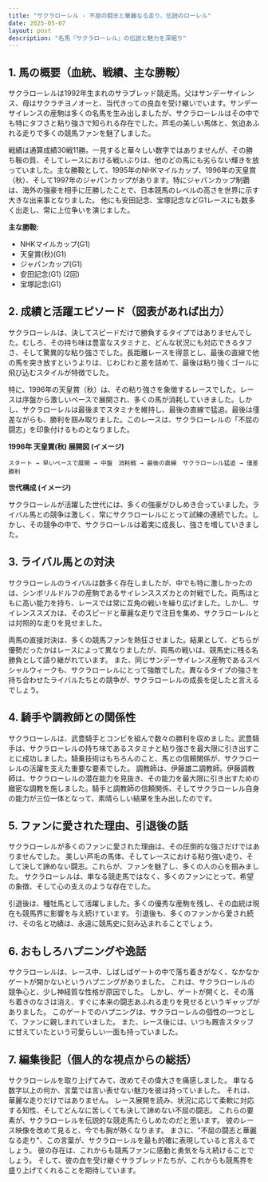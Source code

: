 ```yaml
---
title: "サクラローレル - 不屈の闘志と華麗なる走り、伝説のローレル"
date: 2025-05-07
layout: post
description: "名馬『サクラローレル』の伝説と魅力を深堀り"
---
```


## 1. 馬の概要（血統、戦績、主な勝鞍）

サクラローレルは1992年生まれのサラブレッド競走馬。父はサンデーサイレンス、母はサクラチヨノオーと、当代きっての良血を受け継いでいます。サンデーサイレンスの産駒は多くの名馬を生み出しましたが、サクラローレルはその中でも特にタフさと粘り強さで知られる存在でした。芦毛の美しい馬体と、気迫あふれる走りで多くの競馬ファンを魅了しました。

戦績は通算成績30戦11勝。一見すると華々しい数字ではありませんが、その勝ち鞍の質、そしてレースにおける戦いぶりは、他のどの馬にも劣らない輝きを放っていました。主な勝鞍として、1995年のNHKマイルカップ、1996年の天皇賞（秋）、そして1997年のジャパンカップがあります。特にジャパンカップ制覇は、海外の強豪を相手に圧勝したことで、日本競馬のレベルの高さを世界に示す大きな出来事となりました。  他にも安田記念、宝塚記念などG1レースにも数多く出走し、常に上位争いを演じました。

**主な勝鞍:**

* NHKマイルカップ(G1)
* 天皇賞(秋)(G1)
* ジャパンカップ(G1)
* 安田記念(G1) (2回)
* 宝塚記念(G1)


## 2. 成績と活躍エピソード（図表があれば出力）

サクラローレルは、決してスピードだけで勝負するタイプではありませんでした。むしろ、その持ち味は豊富なスタミナと、どんな状況にも対応できるタフさ、そして驚異的な粘り強さでした。長距離レースを得意とし、最後の直線で他の馬を突き放すというよりは、じわじわと差を詰めて、最後は粘り強くゴールに飛び込むスタイルが特徴でした。

特に、1996年の天皇賞（秋）は、その粘り強さを象徴するレースでした。レースは序盤から激しいペースで展開され、多くの馬が消耗していきました。しかし、サクラローレルは最後までスタミナを維持し、最後の直線で猛追。最後は僅差ながらも、勝利を掴み取りました。このレースは、サクラローレルの「不屈の闘志」を印象付けるものとなりました。

**1996年 天皇賞(秋) 展開図 (イメージ)**

```
スタート → 早いペースで展開 → 中盤　消耗戦 → 最後の直線　サクラローレル猛追 → 僅差勝利
```

**世代構成 (イメージ)**

サクラローレルが活躍した世代には、多くの強豪がひしめき合っていました。ライバル馬との競争は激しく、常にサクラローレルにとって試練の連続でした。しかし、その競争の中で、サクラローレルは着実に成長し、強さを増していきました。


## 3. ライバル馬との対決

サクラローレルのライバルは数多く存在しましたが、中でも特に激しかったのは、シンボリルドルフの産駒であるサイレンススズカとの対戦でした。両馬はともに高い能力を持ち、レースでは常に互角の戦いを繰り広げました。しかし、サイレンススズカは、そのスピードと華麗な走りで注目を集め、サクラローレルとは対照的な走りを見せました。

両馬の直接対決は、多くの競馬ファンを熱狂させました。結果として、どちらが優勢だったかはレースによって異なりましたが、両馬の戦いは、競馬史に残る名勝負として語り継がれています。  また、同じサンデーサイレンス産駒であるスペシャルウィークも、サクラローレルにとって強敵でした。異なるタイプの強さを持ち合わせたライバルたちとの競争が、サクラローレルの成長を促したと言えるでしょう。


## 4. 騎手や調教師との関係性

サクラローレルは、武豊騎手とコンビを組んで数々の勝利を収めました。武豊騎手は、サクラローレルの持ち味であるスタミナと粘り強さを最大限に引き出すことに成功しました。騎乗技術はもちろんのこと、馬との信頼関係が、サクラローレルの活躍を支えた重要な要素でした。  調教師は、伊藤雄二調教師。伊藤調教師は、サクラローレルの潜在能力を見抜き、その能力を最大限に引き出すための緻密な調教を施しました。騎手と調教師の信頼関係、そしてサクラローレル自身の能力が三位一体となって、素晴らしい結果を生み出したのです。


## 5. ファンに愛された理由、引退後の話

サクラローレルが多くのファンに愛された理由は、その圧倒的な強さだけではありませんでした。  美しい芦毛の馬体、そしてレースにおける粘り強い走り、そして決して諦めない闘志。これらが、ファンを魅了し、多くの人の心を掴みました。  サクラローレルは、単なる競走馬ではなく、多くのファンにとって、希望の象徴、そして心の支えのような存在でした。

引退後は、種牡馬として活躍しました。多くの優秀な産駒を残し、その血統は現在も競馬界に影響を与え続けています。  引退後も、多くのファンから愛され続け、その名と功績は、永遠に競馬史に刻み込まれることでしょう。


## 6. おもしろハプニングや逸話

サクラローレルは、レース中、しばしばゲートの中で落ち着きがなく、なかなかゲートが開かないというハプニングがありました。  これは、サクラローレルの競争心と、少し神経質な性格が原因でした。  しかし、ゲートが開くと、その落ち着きのなさは消え、すぐに本来の闘志あふれる走りを見せるというギャップがありました。  このゲートでのハプニングは、サクラローレルの個性の一つとして、ファンに親しまれていました。  また、レース後には、いつも厩舎スタッフに甘えていたという可愛らしい一面も持っていました。


## 7. 編集後記（個人的な視点からの総括）

サクラローレルを取り上げてみて、改めてその偉大さを痛感しました。 単なる数字以上の何か、言葉では言い表せない魅力を彼は持っていました。  それは、華麗な走りだけではありません。  レース展開を読み、状況に応じて柔軟に対応する知性、そしてどんなに苦しくても決して諦めない不屈の闘志。  これらの要素が、サクラローレルを伝説的な競走馬たらしめたのだと思います。  彼のレース映像を改めて見ると、今でも胸が熱くなります。  まさに、"不屈の闘志と華麗なる走り"、この言葉が、サクラローレルを最も的確に表現していると言えるでしょう。  彼の存在は、これからも競馬ファンに感動と勇気を与え続けることでしょう。  そして、彼の血を受け継ぐサラブレッドたちが、これからも競馬界を盛り上げてくれることを期待しています。
